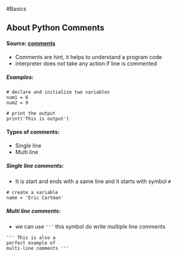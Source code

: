 #Basics 
## About Python **Comments**

#### Source: [comments](https://www.programiz.com/python-programming/comments)

* Comments are hint, it helps to understand a program code
* interpreter does not take any action if line is commented

##### Examples:
```
# declare and initialize two variables
num1 = 6
num2 = 9

# print the output
print('This is output')
```

#### Types of comments:

* Single line 
* Multi line

##### Single line comments:
* It is start and ends with a same line and it starts with symbol `#`

```
# create a variable
name = 'Eric Cartman'
```

##### Multi line comments:
* we can use  `'''` this symbol do write multiple line comments

```
''' This is also a
perfect example of
multi-line comments '''
```

